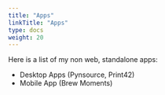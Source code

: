 ```yaml
---
title: "Apps"
linkTitle: "Apps"
type: docs
weight: 20
---
```


Here is a list of my non web, standalone apps:
- Desktop Apps (Pynsource, Print42)
- Mobile App (Brew Moments)
